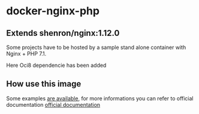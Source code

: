 # docker-nginx-php
## Extends shenron/nginx:1.12.0

Some projects have to be hosted by a sample stand alone container with Nginx + PHP 7.1.

Here Oci8 dependencie has been added


## How use this image
Some examples [are available](https://github.com/shenron/docker-nginx/tree/master/nginx/examples), for more informations you can refer to official documentation [official documentation](https://hub.docker.com/_/nginx/) 
